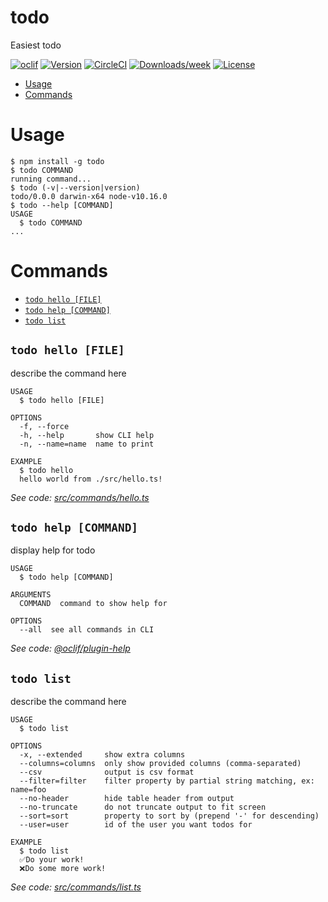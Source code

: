 todo
====

Easiest todo

[![oclif](https://img.shields.io/badge/cli-oclif-brightgreen.svg)](https://oclif.io)
[![Version](https://img.shields.io/npm/v/todo.svg)](https://npmjs.org/package/todo)
[![CircleCI](https://circleci.com/gh/mwoods79/todo/tree/master.svg?style=shield)](https://circleci.com/gh/mwoods79/todo/tree/master)
[![Downloads/week](https://img.shields.io/npm/dw/todo.svg)](https://npmjs.org/package/todo)
[![License](https://img.shields.io/npm/l/todo.svg)](https://github.com/mwoods79/todo/blob/master/package.json)

<!-- toc -->
* [Usage](#usage)
* [Commands](#commands)
<!-- tocstop -->
# Usage
<!-- usage -->
```sh-session
$ npm install -g todo
$ todo COMMAND
running command...
$ todo (-v|--version|version)
todo/0.0.0 darwin-x64 node-v10.16.0
$ todo --help [COMMAND]
USAGE
  $ todo COMMAND
...
```
<!-- usagestop -->
# Commands
<!-- commands -->
* [`todo hello [FILE]`](#todo-hello-file)
* [`todo help [COMMAND]`](#todo-help-command)
* [`todo list`](#todo-list)

## `todo hello [FILE]`

describe the command here

```
USAGE
  $ todo hello [FILE]

OPTIONS
  -f, --force
  -h, --help       show CLI help
  -n, --name=name  name to print

EXAMPLE
  $ todo hello
  hello world from ./src/hello.ts!
```

_See code: [src/commands/hello.ts](https://github.com/mwoods79/todo/blob/v0.0.0/src/commands/hello.ts)_

## `todo help [COMMAND]`

display help for todo

```
USAGE
  $ todo help [COMMAND]

ARGUMENTS
  COMMAND  command to show help for

OPTIONS
  --all  see all commands in CLI
```

_See code: [@oclif/plugin-help](https://github.com/oclif/plugin-help/blob/v2.2.0/src/commands/help.ts)_

## `todo list`

describe the command here

```
USAGE
  $ todo list

OPTIONS
  -x, --extended     show extra columns
  --columns=columns  only show provided columns (comma-separated)
  --csv              output is csv format
  --filter=filter    filter property by partial string matching, ex: name=foo
  --no-header        hide table header from output
  --no-truncate      do not truncate output to fit screen
  --sort=sort        property to sort by (prepend '-' for descending)
  --user=user        id of the user you want todos for

EXAMPLE
  $ todo list
  ✅Do your work!
  ❌Do some more work!
```

_See code: [src/commands/list.ts](https://github.com/mwoods79/todo/blob/v0.0.0/src/commands/list.ts)_
<!-- commandsstop -->
